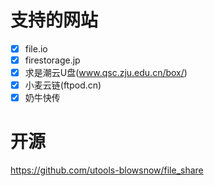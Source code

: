 # 支持的网站
- [x] file.io
- [x] firestorage.jp
- [x] 求是潮云U盘(www.qsc.zju.edu.cn/box/)
- [x] 小麦云链(ftpod.cn)
- [x] 奶牛快传

# 开源
https://github.com/utools-blowsnow/file_share
